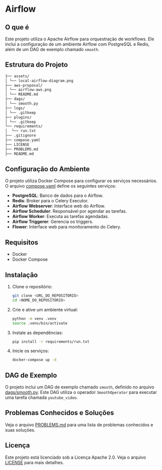 # Airflow

## O que é

Este projeto utiliza o Apache Airflow para orquestração de workflows. Ele inclui a configuração de um ambiente Airflow com PostgreSQL e Redis, além de um DAG de exemplo chamado `smooth`.

## Estrutura do Projeto

``` sh
├── assets/
│ └── local-airflow-diagram.png
├── aws-proposal/
│ └── airflow-aws.png
│ └── README.md
├── dags/
│ └── smooth.py
├── logs/
│ └── .gitkeep
├── plugins/
│ └── .gitkeep
└── requirements/
│  └── run.txt
├── .gitignore
├── compose.yaml
├── LICENSE
├── PROBLEMS.md
├── README.md
```

## Configuração do Ambiente

O projeto utiliza Docker Compose para configurar os serviços necessários. O arquivo [compose.yaml](compose.yaml) define os seguintes serviços:

- **PostgreSQL**: Banco de dados para o Airflow.
- **Redis**: Broker para o Celery Executor.
- **Airflow Webserver**: Interface web do Airflow.
- **Airflow Scheduler**: Responsável por agendar as tarefas.
- **Airflow Worker**: Executa as tarefas agendadas.
- **Airflow Triggerer**: Gerencia os triggers.
- **Flower**: Interface web para monitoramento do Celery.

## Requisitos

- Docker
- Docker Compose

## Instalação

1. Clone o repositório:

    ```sh
    git clone <URL_DO_REPOSITORIO>
    cd <NOME_DO_REPOSITORIO>
    ```

2. Crie e ative um ambiente virtual:

    ```sh
    python -m venv .venv
    source .venv/bin/activate
    ```

3. Instale as dependências:

    ```sh
    pip install -r requirements/run.txt
    ```

4. Inicie os serviços:

    ```sh
    docker-compose up -d
    ```

## DAG de Exemplo

O projeto inclui um DAG de exemplo chamado `smooth`, definido no arquivo [dags/smooth.py](dags/smooth.py). Este DAG utiliza o operador `SmoothOperator` para executar uma tarefa chamada `youtube_video`.

## Problemas Conhecidos e Soluções

Veja o arquivo [PROBLEMS.md](PROBLEMS.md) para uma lista de problemas conhecidos e suas soluções.

## Licença

Este projeto está licenciado sob a Licença Apache 2.0. Veja o arquivo [LICENSE](LICENSE) para mais detalhes.
